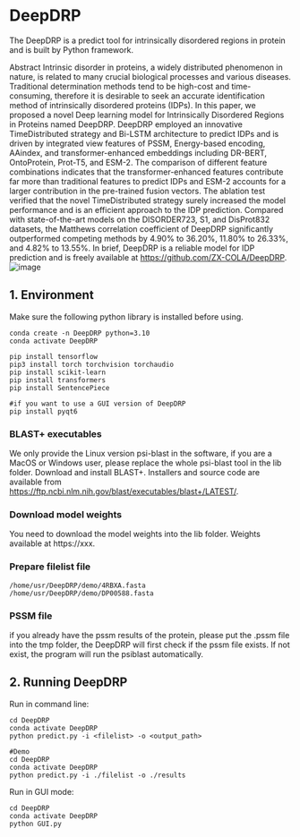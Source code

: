 # DeepDRP

The DeepDRP is a predict tool for intrinsically disordered regions in protein and is built by Python framework.

Abstract
Intrinsic disorder in proteins, a widely distributed phenomenon in nature, is related to many crucial biological processes and various diseases. Traditional determination methods tend to be high-cost and time-consuming, therefore it is desirable to seek an accurate identification method of intrinsically disordered proteins (IDPs). In this paper, we proposed a novel Deep learning model for Intrinsically Disordered Regions in Proteins named DeepDRP. DeepDRP employed an innovative TimeDistributed strategy and Bi-LSTM architecture to predict IDPs and is driven by integrated view features of PSSM, Energy-based encoding, AAindex, and transformer-enhanced embeddings including DR-BERT, OntoProtein, Prot-T5, and ESM-2. The comparison of different feature combinations indicates that the transformer-enhanced features contribute far more than traditional features to predict IDPs and ESM-2 accounts for a larger contribution in the pre-trained fusion vectors. The ablation test verified that the novel TimeDistributed strategy surely increased the model performance and is an efficient approach to the IDP prediction. Compared with state-of-the-art models on the DISORDER723, S1, and DisProt832 datasets, the Matthews correlation coefficient of DeepDRP significantly outperformed competing methods by 4.90% to 36.20%, 11.80% to 26.33%, and 4.82% to 13.55%. In brief, DeepDRP is a reliable model for IDP prediction and is freely available at https://github.com/ZX-COLA/DeepDRP.
![image](https://github.com/ZX-COLA/DeepDRP/assets/91360999/d3cdb1b5-a62c-4dce-a956-a4538e121700)



## 1. Environment

Make sure the following python library is installed before using.

```
conda create -n DeepDRP python=3.10
conda activate DeepDRP

pip install tensorflow
pip3 install torch torchvision torchaudio
pip install scikit-learn
pip install transformers
pip install SentencePiece

#if you want to use a GUI version of DeepDRP
pip install pyqt6 
```

### BLAST+ executables

We only provide the Linux version psi-blast in the software, if you are a MacOS or Windows user, please replace the whole psi-blast tool in the lib folder. Download and install BLAST+. Installers and source code are available from https://ftp.ncbi.nlm.nih.gov/blast/executables/blast+/LATEST/. 

### Download model weights

You need to download the model weights into the lib folder. Weights available at https://xxx.

### Prepare filelist file

```
/home/usr/DeepDRP/demo/4RBXA.fasta
/home/usr/DeepDRP/demo/DP00588.fasta
```

### PSSM file

if you already have the pssm results of the protein, please put the <id>.pssm file into the tmp folder, the DeepDRP will first check if the pssm file exists. If not exist, the program will run the psiblast automatically.


## 2. Running DeepDRP

Run in command line:

```
cd DeepDRP
conda activate DeepDRP
python predict.py -i <filelist> -o <output_path>

#Demo
cd DeepDRP
conda activate DeepDRP
python predict.py -i ./filelist -o ./results
```

Run in GUI mode:

```
cd DeepDRP
conda activate DeepDRP
python GUI.py
```













